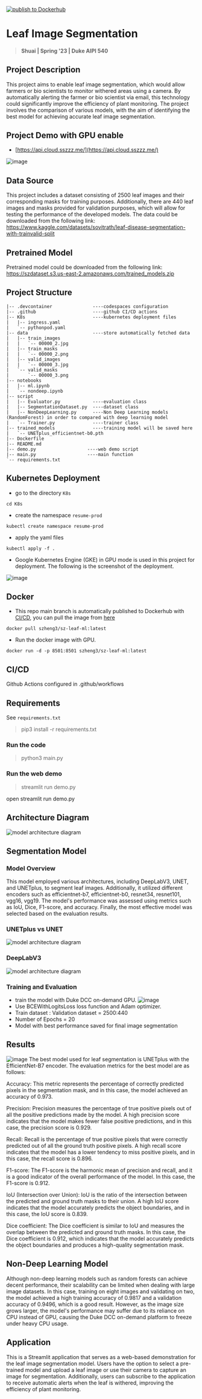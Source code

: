 [![publish to Dockerhub](https://github.com/szheng3/leaf_image_segmentation/actions/workflows/publish.yml/badge.svg)](https://github.com/szheng3/leaf_image_segmentation/actions/workflows/publish.yml)

# Leaf Image Segmentation

> #### Shuai | Spring '23 | Duke AIPI 540

## Project Description

This project aims to enable leaf image segmentation, which would allow farmers or bio scientists to monitor withered
areas using a camera. By automatically alerting the farmer or bio scientist via email, this technology could
significantly improve the efficiency of plant monitoring. The project involves the comparison of various models, with
the aim of identifying the best model for achieving accurate leaf image segmentation.

## Project Demo with GPU enable

* [https://api.cloud.sszzz.me/](https://api.cloud.sszzz.me/)

![image](https://user-images.githubusercontent.com/16725501/233883932-4715b03d-fde3-451e-b4ad-6327f930db02.png)

## Data Source

This project includes a dataset consisting of 2500 leaf images and their corresponding masks for training purposes.
Additionally, there are 440 leaf images and masks provided for validation purposes, which will allow for testing the
performance of the developed models.
The data could be downloaded from the following link:
https://www.kaggle.com/datasets/sovitrath/leaf-disease-segmentation-with-trainvalid-split

## Pretrained Model

Pretrained model could be downloaded from the following
link: https://szdataset.s3.us-east-2.amazonaws.com/trained_models.zip

## Project Structure

```
|-- .devcontainer               ----codespaces configuration 
|-- .github                     ----github CI/CD actions      
|-- K8s                         ----kubernetes deployment files
|   |-- ingress.yaml
|   `-- pythonpod.yaml
|-- data                        ----store automatically fetched data
|   |-- train_images
|   |   `-- 00000_2.jpg
|   |-- train_masks
|   |   `-- 00000_2.png
|   |-- valid_images
|   |   `-- 00000_3.jpg
|   `-- valid_masks
|       `-- 00000_3.png
|-- notebooks
|   |-- ml.ipynb
|   `-- nondeep.ipynb
|-- script
|   |-- Evaluator.py            ----evaluation class
|   |-- SegmentationDataset.py  ----dataset class
|   |-- NonDeepLearning.py      ----Non Deep Learning models (RandomForest) in order to compared with deep learning model
|   `-- Trainer.py              ----trainer class
|-- trained_models              ----training model will be saved here
|   `-- UNETplus_efficientnet-b0.pth
|-- Dockerfile
|-- README.md
|-- demo.py                   ----web demo script
|-- main.py                   ----main function
`-- requirements.txt
```

## Kubernetes Deployment

* go to the directory `K8s`

```
cd K8s
```

* create the namespace `resume-prod`

```
kubectl create namespace resume-prod

```

* apply the yaml files

```
kubectl apply -f .
```

* Google Kubernetes Engine (GKE) in GPU mode is used in this project for deployment. The following is the screenshot of
  the deployment.

![image](https://user-images.githubusercontent.com/16725501/233886025-38abb94c-cbc5-4696-be34-396955bb14b0.png)

## Docker

* This repo main branch is automatically published to Dockerhub
  with [CI/CD](https://github.com/szheng3/leaf_image_segmentation/actions/runs/4781787422/jobs/8500549277), you can pull
  the image from [here](https://hub.docker.com/repository/docker/szheng3/sz-leaf-ml/general)

```
docker pull szheng3/sz-leaf-ml:latest
```

* Run the docker image with GPU.

```
docker run -d -p 8501:8501 szheng3/sz-leaf-ml:latest
```

## CI/CD

Github Actions configured in .github/workflows

## Requirements

See `requirements.txt`
> pip3 install -r requirements.txt

### Run the code

> python3 main.py

### Run the web demo

> streamlit run demo.py

open streamlit run demo.py

## Architecture Diagram

![model architecture diagram](https://user-images.githubusercontent.com/16725501/234078333-32a71887-ae9b-4f1a-8752-51a6ee4caeae.png)

## Segmentation Model

### Model Overview

This model employed various architectures, including DeepLabV3, UNET, and UNETplus, to segment leaf images.
Additionally, it utilized different encoders such as efficientnet-b7, efficientnet-b0, resnet34, resnet101, vgg16,
vgg19. The model's performance was assessed
using metrics such as IoU, Dice, F1-score, and accuracy. Finally, the most effective model was selected based on the
evaluation results.

### UNETplus vs UNET
![model architecture diagram](https://user-images.githubusercontent.com/16725501/233882811-1ed2155a-2d4a-4996-8a41-6fe1f1e0e9c2.png)

### DeepLabV3

![model architecture diagram](https://user-images.githubusercontent.com/16725501/233891246-12f80dcf-8b2b-4a68-9647-6d2cd450e3ad.png)

### Training and Evaluation

- train the model with Duke DCC on-demand GPU.
![image](https://user-images.githubusercontent.com/16725501/233892384-fa0ca1da-352f-4bef-a697-97888f2fd790.png)
- Use BCEWithLogitsLoss loss function and Adam optimizer.
- Train dataset : Validation dataset = 2500:440
- Number of Epochs = 20
- Model with best performance saved for final image segmentation

## Results

![image](https://user-images.githubusercontent.com/16725501/233882989-08bdf9d0-27db-4d0e-adda-a66fd430a3ac.png)
The best model used for leaf segmentation is UNETplus with the EfficientNet-B7 encoder. The evaluation metrics for the
best model
are as follows:

Accuracy: This metric represents the percentage of correctly predicted pixels in the segmentation mask, and in this
case, the model achieved an accuracy of 0.973.

Precision: Precision measures the percentage of true positive pixels out of all the positive predictions made by the
model. A high precision score indicates that the model makes fewer false positive predictions, and in this case, the
precision score is 0.929.

Recall: Recall is the percentage of true positive pixels that were correctly predicted out of all the ground truth
positive pixels. A high recall score indicates that the model has a lower tendency to miss positive pixels, and in this
case, the recall score is 0.896.

F1-score: The F1-score is the harmonic mean of precision and recall, and it is a good indicator of the overall
performance of the model. In this case, the F1-score is 0.912.

IoU (Intersection over Union): IoU is the ratio of the intersection between the predicted and ground truth masks to
their union. A high IoU score indicates that the model accurately predicts the object boundaries, and in this case, the
IoU score is 0.839.

Dice coefficient: The Dice coefficient is similar to IoU and measures the overlap between the predicted and ground truth
masks. In this case, the Dice coefficient is 0.912, which indicates that the model accurately predicts the object
boundaries and produces a high-quality segmentation mask.

## Non-Deep Learning Model

Although non-deep learning models such as random forests can achieve decent performance, their scalability can be
limited when dealing with large image datasets. In this case, training on eight images and validating on two, the model
achieved a high training accuracy of 0.9817 and a validation accuracy of 0.9496, which is a good result. However, as the
image size grows larger, the model's performance may suffer due to its reliance on CPU instead of GPU, causing the Duke
DCC on-demand platform to freeze under heavy CPU usage.

## Application

This is a Streamlit application that serves as a web-based demonstration for the leaf image segmentation model. Users
have the option to select a pre-trained model and upload a leaf image or use their camera to capture an image for
segmentation. Additionally, users can subscribe to the application to receive automatic alerts when the leaf is
withered, improving the efficiency of plant monitoring.